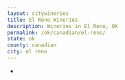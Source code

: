 ```yaml
---
layout: citywineries
title: El Reno Wineries
description: Wineries in El Reno, OK
permalink: /ok/canadian/el-reno/
state: ok
county: canadian
city: el reno
---
```

-
